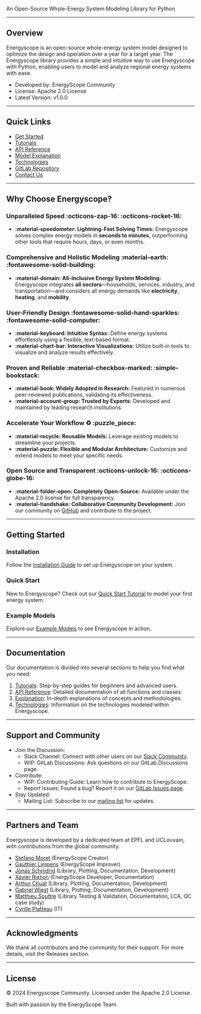 
An Open-Source Whole-Energy System Modeling Library for Python

---
## Overview

Energyscope is an open-source whole-energy system model designed to optimize the design and operation over a year for a target year. The Energyscope library provides a simple and intuitive way to use Energyscope with Python, enabling users to model and analyze regional energy systems with ease. 
- Developed by: EnergyScope Community
- License: Apache 2.0 License
- Latest Version: v1.0.0

---

## Quick Links

- [Get Started](introduction/getting-started.md)
- [Tutorials](tutorials/index.md)
- [API Reference](reference/index.md)
- [Model Explanation](explanation/index.md)
- [Technologies](technologies/index.md)
- [GitLab Repository](https://gitlab.com/energyscope/energyscope)
- [Contact Us](https://join.slack.com/t/energyscopecommunity/shared_invite/zt-235qev7qb-Gx1Jpr3BucKjN1Ny5LlusQ)

---

## Why Choose Energyscope?

### Unparalleled Speed :octicons-zap-16: :octicons-rocket-16:

- **:material-speedometer: Lightning-Fast Solving Times:** Energyscope solves complex energy models in **seconds to minutes**, outperforming other tools that require hours, days, or even months.

### Comprehensive and Holistic Modeling :material-earth: :fontawesome-solid-building:

- **:material-domain: All-Inclusive Energy System Modeling:** Energyscope integrates **all sectors**—households, services, industry, and transportation—and considers all energy demands like **electricity**, **heating**, and **mobility**.

### User-Friendly Design :fontawesome-solid-hand-sparkles: :fontawesome-solid-computer:

- **:material-keyboard: Intuitive Syntax:** Define energy systems effortlessly using a flexible, text-based format.
- **:material-chart-bar: Interactive Visualizations:** Utilize built-in tools to visualize and analyze results effectively.


### Proven and Reliable :material-checkbox-marked: :simple-bookstack:

- **:material-book: Widely Adopted in Research:** Featured in numerous peer-reviewed publications, validating its effectiveness.
- **:material-account-group: Trusted by Experts:** Developed and maintained by leading research institutions.

### Accelerate Your Workflow :recycle: :puzzle_piece:

- **:material-recycle: Reusable Models:** Leverage existing models to streamline your projects.
- **:material-puzzle: Flexible and Modular Architecture:** Customize and extend models to meet your specific needs.

### Open Source and Transparent :octicons-unlock-16: :octicons-globe-16:

- **:material-folder-open: Completely Open-Source:** Available under the Apache 2.0 license for full transparency.
- **:material-handshake: Collaborative Community Development:** Join our community on [GitHub](https://github.com/energyscope/EnergyScope) and contribute to the project.

---

## Getting Started

### Installation

Follow the [Installation Guide](introduction/getting-started.md) to set up Energyscope on your system.

### Quick Start

New to Energyscope? Check out our [Quick Start Tutorial](tutorials/basic-run.ipynb) to model your first energy system.

### Example Models

Explore our [Example Models](explanation/model_formulation/modules/index.md) to see Energyscope in action.

---

## Documentation

Our documentation is divided into several sections to help you find what you need:
1. [Tutorials](tutorials/index.md): Step-by-step guides for beginners and advanced users.  
2. [API Reference](reference/index.md): Detailed documentation of all functions and classes.  
3. [Explanation](explanation/index.md): In-depth explanations of concepts and methodologies.  
4. [Technologies](technologies/index.md):  Information on the technologies modeled within Energyscope.  

---

## Support and Community

- Join the Discussion:
  - Slack Channel: Connect with other users on our [Slack Community](https://join.slack.com/t/energyscopecommunity/shared_invite/zt-235qev7qb-Gx1Jpr3BucKjN1Ny5LlusQ).
  - WIP: GitLab Discussions: Ask questions on our GitLab Discussions page.
- Contribute:
  - WIP: Contributing Guide: Learn how to contribute to EnergyScope.
  - Report Issues: Found a bug? Report it on our [GitLab Issues page](https://gitlab.com/energyscope/energyscope/-/issues).
- Stay Updated:
  - Mailing List: Subscribe to our [mailing list](https://join.slack.com/t/energyscopecommunity/shared_invite/zt-235qev7qb-Gx1Jpr3BucKjN1Ny5LlusQ) for updates.

---

## Partners and Team

Energyscope is developed by a dedicated team at EPFL and UCLouvain, with contributions from the global community.
-   [Stefano Moret](mailto:morets@ethz.ch) (EnergyScope Creator)  
-   [Gauthier Limpens](mailto:gauthier.limpens@uclouvain.be) (EnergyScope Improver)  
-   [Jonas Schnidrig](mailto:jonas.schnidrig@hevs.ch) (Library, Plotting, Documentation, Development)  
-   [Xavier Rixhon](mailto:xavier.rixhon@uclouvain.be) (EnergyScope Developer, Documentation)  
-   [Arthur Chuat](mailto:arthur.chuat@epfl.ch) (Library, Plotting, Documentation, Development)  
-   [Gabriel Wiest](mailto:gwiest@ethz.ch) (Library, Plotting, Documentation, Development)
-  [Matthieu Souttre](mailto:matthieu.souttre@epfl.ch) (Library Testing & Validation, Documentation, LCA, QC case study)
-   [Cyrille Platteau](mailto:cyrille.platteau@epfl.ch) (IT)

---

## Acknowledgments

We thank all contributors and the community for their support. For more details, visit the Releases section.

---

## License

© 2024 Energyscope Community. Licensed under the Apache 2.0 License.

Built with passion by the EnergyScope Team.
